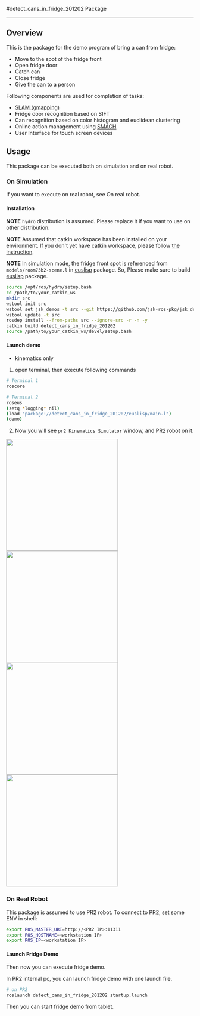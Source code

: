 #detect_cans_in_fridge_201202 Package

- - -

## Overview

This is the package for the demo program of bring a can from fridge:

 - Move to the spot of the fridge front
 - Open fridge door
 - Catch can
 - Close fridge
 - Give the can to a person

Following components are used for completion of tasks:

 - [SLAM (gmapping)](http://wiki.ros.org/gmapping)
 - Fridge door recognition based on SIFT
 - Can recognition based on color histogram and euclidean clustering
 - Online action management using [SMACH](http://wiki.ros.org/smach)
 - User Interface for touch screen devices

## Usage

This package can be executed both on simulation and on real robot.

### On Simulation

If you want to execute on real robot, see On real robot.

#### Installation

**NOTE** `hydro` distribution is assumed. Please replace it if you want to use on other distribution.

**NOTE** Assumed that catkin workspace has been installed on your environment. If you don't yet have catkin workspace, please follow [the instruction](http://wiki.ros.org/catkin/Tutorials/create_a_workspace).

**NOTE** In simulation mode, the fridge front spot is referenced from `models/room73b2-scene.l` in [euslisp](http://github.com/euslisp/EusLisp) package. So, Please make sure to build [euslisp](http://github.com/euslisp/EusLisp) package.

```bash
source /opt/ros/hydro/setup.bash
cd /path/to/your_catkin_ws
mkdir src
wstool init src
wstool set jsk_demos -t src --git https://github.com/jsk-ros-pkg/jsk_demos
wstool update -t src
rosdep install --from-paths src --ignore-src -r -n -y
catkin build detect_cans_in_fridge_201202
source /path/to/your_catkin_ws/devel/setup.bash
```

#### Launch demo

- kinematics only

1. open terminal, then execute following commands

  ```bash
# Terminal 1
roscore
```

  ```bash
# Terminal 2
roseus
(setq *logging* nil)
(load "package://detect_cans_in_fridge_201202/euslisp/main.l")
(demo)
```

2. Now you will see `pr2 Kinematics Simulator` window, and PR2 robot on it.

<img src="https://gist.githubusercontent.com/h-kamada/55fd2aae53c0e5dc65a8/raw/304b8554dfb94adef85b5f4fc44239c551df6302/move.png" width="300" height="300" />

<img src="https://gist.githubusercontent.com/h-kamada/55fd2aae53c0e5dc65a8/raw/304b8554dfb94adef85b5f4fc44239c551df6302/open.png" width="300" height="300" />  

<img src="https://gist.githubusercontent.com/h-kamada/55fd2aae53c0e5dc65a8/raw/304b8554dfb94adef85b5f4fc44239c551df6302/grasp.png" width="300" height="300" />  

<img src="https://gist.githubusercontent.com/h-kamada/55fd2aae53c0e5dc65a8/raw/304b8554dfb94adef85b5f4fc44239c551df6302/close.png" width="300" height="300" />  

### On Real Robot

This package is assumed to use PR2 robot.
To connect to PR2, set some ENV in shell:

```bash
export ROS_MASTER_URI=http://<PR2 IP>:11311
export ROS_HOSTNAME=<workstation IP>
export ROS_IP=<workstation IP>
```

#### Launch Fridge Demo

Then now you can execute fridge demo.

In PR2 internal pc, you can launch fridge demo with one launch file.

  ```bash
# on PR2
roslaunch detect_cans_in_fridge_201202 startup.launch

```

Then you can start fridge demo from tablet.